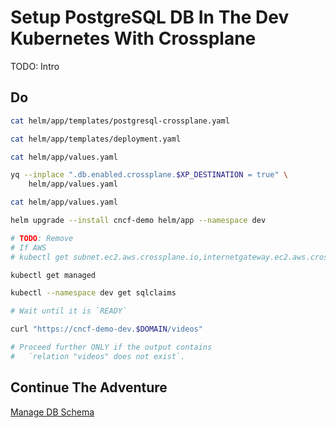 # Setup PostgreSQL DB In The Dev Kubernetes With Crossplane

TODO: Intro

## Do

```bash
cat helm/app/templates/postgresql-crossplane.yaml

cat helm/app/templates/deployment.yaml

cat helm/app/values.yaml

yq --inplace ".db.enabled.crossplane.$XP_DESTINATION = true" \
    helm/app/values.yaml

cat helm/app/values.yaml

helm upgrade --install cncf-demo helm/app --namespace dev

# TODO: Remove
# If AWS
# kubectl get subnet.ec2.aws.crossplane.io,internetgateway.ec2.aws.crossplane.io,routetable.ec2.aws.crossplane.io,vpc.ec2.aws.crossplane.io,securitygroup.ec2.aws.crossplane.io,database.postgresql.sql.crossplane.io,rdsinstance.database.aws.crossplane.io,dbsubnetgroup.database.aws.crossplane.io

kubectl get managed

kubectl --namespace dev get sqlclaims

# Wait until it is `READY`

curl "https://cncf-demo-dev.$DOMAIN/videos"

# Proceed further ONLY if the output contains
#   `relation "videos" does not exist`.
```

## Continue The Adventure

[Manage DB Schema](../db-schema/story.md)
